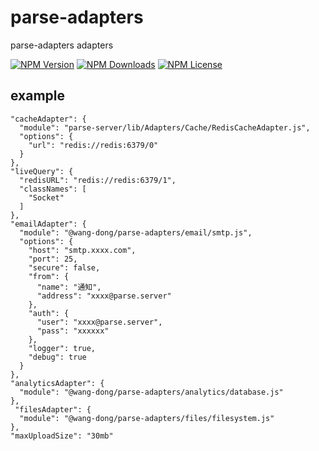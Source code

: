 # parse-adapters
parse-adapters adapters

[![NPM Version](https://img.shields.io/npm/v/@wang-dong/parse-adapters.svg)](https://www.npmjs.com/package/@wang-dong/parse-adapters)
[![NPM Downloads](https://img.shields.io/npm/dt/@wang-dong/parse-adapters.svg)](https://www.npmjs.com/package/@wang-dong/parse-adapters)
[![NPM License](https://img.shields.io/npm/l/@wang-dong/parse-adapters.svg)](https://www.npmjs.com/package/@wang-dong/parse-adapters)

## example

```
"cacheAdapter": {
  "module": "parse-server/lib/Adapters/Cache/RedisCacheAdapter.js",
  "options": {
    "url": "redis://redis:6379/0"
  }
},
"liveQuery": {
  "redisURL": "redis://redis:6379/1",
  "classNames": [
    "Socket"
  ]
},
"emailAdapter": {
  "module": "@wang-dong/parse-adapters/email/smtp.js",
  "options": {
    "host": "smtp.xxxx.com",
    "port": 25,
    "secure": false,
    "from": {
      "name": "通知",
      "address": "xxxx@parse.server"
    },
    "auth": {
      "user": "xxxx@parse.server",
      "pass": "xxxxxx"
    },
    "logger": true,
    "debug": true
  }
},
"analyticsAdapter": {
  "module": "@wang-dong/parse-adapters/analytics/database.js"
},
 "filesAdapter": {
  "module": "@wang-dong/parse-adapters/files/filesystem.js"
},
"maxUploadSize": "30mb"

```
